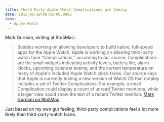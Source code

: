 ```yaml
---
title: Third Party Apple Watch Complications are Coming
date: 2015-05-19T00:00:00.000Z
tags:
  - Apple Watch
---
```


Mark Gurman, writing at 9to5Mac:

> Besides working on allowing developers to build native, full-speed apps for the Apple Watch, Apple is working on allowing third-party watch face "Complications," according to our source. Complications are the small widgets indicating activity levels, battery life, alarm clocks, upcoming calendar events, and the current temperature on many of Apple's included Apple Watch clock faces. Our source says that Apple is currently testing a new version of Watch OS that notably includes a set of Twitter Complications. For example, a small Complication could display a count of unread Twitter mentions, while a larger view could show the text of a recent Twitter mention. [Mark Gurman on 9to5Mac](http://9to5mac.com/2015/05/18/apple-readies-first-significant-apple-watch-updates-tvkit-sdk-for-apple-tv/)

Just based on my own gut feeling, third-party complications feel a lot more likely than third-party watch faces.

<!--/--> 
